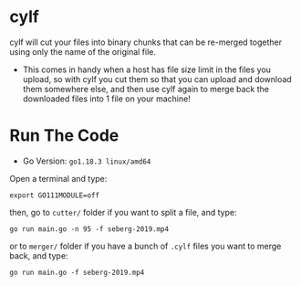 # cylf

cylf will cut your files into binary chunks that can be re-merged together using only the name of the original file. 

- This comes in handy when a host has file size limit in the files you upload, so with cylf you cut them so that you can upload and download them somewhere else, and then use cylf again to merge back the downloaded files into 1 file on your machine!

# Run The Code

- Go Version: `go1.18.3 linux/amd64`

Open a terminal and type: 

```
export GO111MODULE=off
```


then, go to `cutter/` folder if you want to split a file, and type:

```
go run main.go -n 95 -f seberg-2019.mp4
```

or to `merger/` folder if you have a bunch of `.cylf` files you want to merge back, and type:

```
go run main.go -f seberg-2019.mp4
```